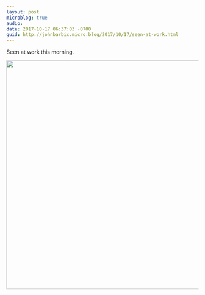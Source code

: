 ```yaml
---
layout: post
microblog: true
audio: 
date: 2017-10-17 06:37:03 -0700
guid: http://johnbarbic.micro.blog/2017/10/17/seen-at-work.html
---
```

Seen at work this morning.

<img src="http://www.barbic.com/uploads/2017/da517d7447.jpg" width="599" height="600" />

